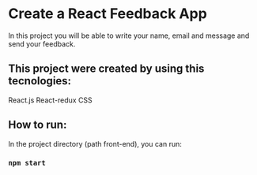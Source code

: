 # Create a React Feedback App
  In this project you will be able to write your name, email and message and send your feedback.

## This project were created by using this tecnologies:
  React.js
  React-redux
  CSS

## How to run:

In the project directory (path front-end), you can run:
### `npm start`

